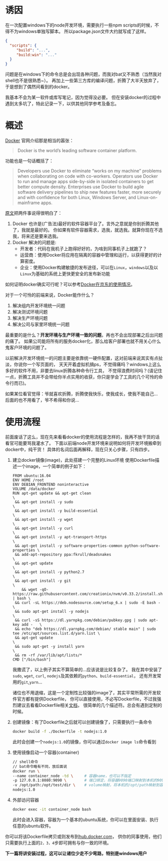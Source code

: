 # 诱因
在一次配置windows下的node开发环境，需要执行一些npm scripts的时候，不得不为windows单独写脚本。
所以package.json文件大约就写成了这样。
```json
{
  "scripts": {
     "build": "...",
     "build:win": "..."
  }
}
```

问题是在windows下的命令总是会出现各种问题，而我对bat又不熟悉（当然我对shell也不是很熟悉~）。
再加上一些第三方库的编译问题，折腾了大半天放弃了，于是想到了偶然间看到的docker。

我基本不会为某一软件或库写笔记，因为觉得没必要。
但在安装docker的过程中遇到太多坑了，特此记录一下，以供其他同学参考及备忘。

# 概述
[Docker](https://www.docker.com/) 官网介绍那是相当的嚣张：
> Docker is the world’s leading software container platform.

功能也是一句话概括了：
> Developers use Docker to eliminate “works on my machine” problems when collaborating on code with co-workers.
> Operators use Docker to run and manage apps side-by-side in isolated containers to get better compute density.
> Enterprises use Docker to build agile software delivery pipelines to ship new features faster, more securely and with confidence for both Linux, Windows Server, and Linux-on-mainframe apps.

[原文](https://www.docker.com/what-docker)把两件事说得很明白了：

1. Docker 也许是(广告法)最好的软件容器平台了。言外之意就是你别折腾其他了，我就是最好的。
   你如果有软件容器需求，选我，就选我。就算你现在不选我，将来还是要来选我。
2. Docker 解决的问题是:
   + 开发者：代码在我机子上跑得好好的，为啥到同事机子上就跪了？
   + 运营商：使用Docker将应用在隔离的容器中管理和运行，以获得更好的计算密度。
   + 企业：使用Docker构建敏捷的发布途径，可以在`Linux`，`windows`以及以`Linux`为基础的系统上更快更安全的发布新功能

如何证明docker确实可行呢？可以参考[Docker在京东的使用情况](http://www.dockerinfo.net/4165.html)。

对于一个可怜的前端来说，Docker能作什么？

1. 解决组内开发环境统一问题
2. 解决测试环境问题
3. 解决生产环境问题
4. 解决公司与家里环境统一问题

最重要的是什么？__开发环境与生产环境一致的问题__，再也不会出现部署之后出问题的痛了。
如果公司能将所有的服务docker化，那么给客户部署也就不用关心什么鬼客户环境的问题了。

以前解决开发环境统一的问题主要是依靠统一硬件配置，这对前端来说其实有点扯淡，你说你一个写页面的，
天天开着虚拟机搞ps，不觉得痛吗？windows上这么多好的软件不用，非要去linux折腾各种命令行工具，
不觉得浪费时间吗？(请记住一点，折腾工具并不会带给你半点实用的收获，你只是学会了工具的几个可怜的命令行而已)。

如果某位看官觉得：爷就喜欢折腾，折腾使我快乐，使我成长，使我不能自己...
后面的也不用看了，爷不希得和你说...

# 使用流程
前面废话了这么，现在先来看看docker的使用流程是怎样的，我再不放干货的话看官可能要骂我灌水了。
下面以前端node开发环境来说明如何将开发环境搬牵到docker中，纯干货！
具体的名词后面再解释，现在只关心步骤，只有四步。

1. 建立docker镜像(image)，此处搭建一个完整的Linux环境
   使用Dockerfile描述一个image，一个简单的例子如下：
   ```
   FROM ubuntu:16.04
   ENV HOME /root
   ENV DEBIAN_FRONTEND noninteractive
   VOLUME /data/docker
   RUN apt-get update && apt-get clean                                             \
   	&& apt-get install -y sudo                                                  \
   	&& apt-get install -y build-essential                                       \
   	&& apt-get install -y wget                                                  \
   	&& apt-get install -y curl                                                  \
   	&& apt-get install -y apt-transport-https                                   \
   	&& apt-get install -y software-properties-common python-software-properties \
   	&& add-apt-repository ppa:fkrull/deadsnakes                                 \
   	&& apt-get update                                                           \
   	&& apt-get install -y python2.7                                             \
   	&& apt-get install -y git                                                   \
       && wget -qO- https://raw.githubusercontent.com/creationix/nvm/v0.33.2/install.sh | bash \
   	&& curl -sL https://deb.nodesource.com/setup_6.x | sudo -E bash -           \
   	&& sudo apt-get install -y nodejs                                           \
   	&& curl -sS https://dl.yarnpkg.com/debian/pubkey.gpg | sudo apt-key add -   \
   	&& echo "deb https://dl.yarnpkg.com/debian/ stable main" | sudo tee /etc/apt/sources.list.d/yarn.list \
   	&& apt-get update                                                           \
   	&& sudo apt-get -y install yarn                                             \
   	&& rm -rf /var/lib/apt/lists/*
   CMD ["/bin/bash"]
   ```
   我撒谎了，以上例子其实不算简单的...应该说是比较复杂了。
   我在其中安装了`sudo`, `wget`, `curl`, `nodejs`及其依赖的`python`、`build-essential`，
   还有开发常用的`git`,`yarn`...

   诸位也不用退缩，这是一个定制性比较强的image了，其实平常所需的开发软件官方都有提供Dockerfile，
   你可以直接使用，不必写Dockerfile，不过我强烈建议去看看Dockerfile相关[文档](https://docs.docker.com/engine/reference/builder/)，
   很简单的几个描述符。总会有遇到定制的时候。

2. 创建镜像：有了Dockerfile之后就可以创建镜像了，只需要执行一条命令
   ```bash
   docker build -f ./Dockerfile -t nodejs:1.0
   ```
   此时会创建一个`nodejs:1.0`的镜像，你可以通过`docker image ls`命令看到

3. 使用镜像启动一个容器(container)

   ```bash
   // shell命令
   // bat命令略有不同，放后面说
   docker run \
   --name container_node -td \     # 容器name，也可以不指定
   -p 127.0.0.1:8080:9090 \        # 端口绑定，将容器9090端口映射到本机的9090端口
   -v /opt/path:/opt/test/dir \    # volume映射，将本机的/opt/path映射到容器的/opt/test/dir
   nodejs:1.0
   ```

4. 外部访问容器
   ```bash
   docker exec -it container_node bash
   ```
   此时会进入容器，容器为一个基本的ubuntu系统，你可以在里面安装、执行任意的ubuntu软件。

你可以将该Dockerfile拷贝或则发布到[hub.docker.com](https://hub.docker.com/)，
供你的同事使用，他们只需要执行上面的`2，3，4`步即可拥有与你一致的环境。

__下一篇将讲安装过程，这可以让诸位少走不少弯路，特别是windows用户__

